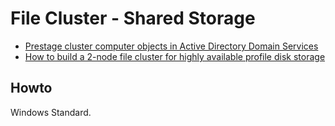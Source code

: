 # File Cluster - Shared Storage

* [Prestage cluster computer objects in Active Directory Domain Services](https://learn.microsoft.com/en-us/windows-server/failover-clustering/prestage-cluster-adds)
* [How to build a 2-node file cluster for highly available profile disk storage](https://leeejeffries.com/how-to-build-a-2-node-file-cluster-with-for-highly-available-profile-storage)

## Howto

Windows Standard.  
